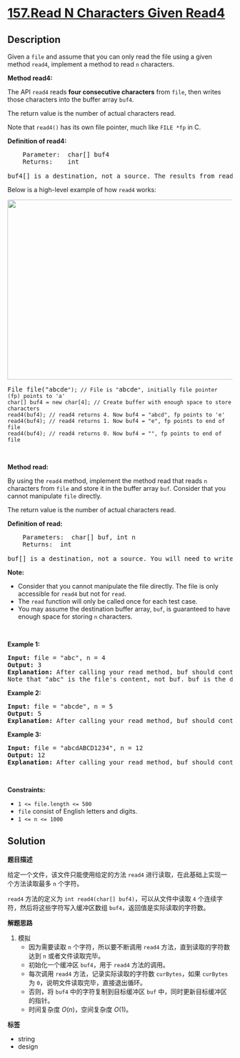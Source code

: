 # [157.Read N Characters Given Read4](https://leetcode.com/problems/read-n-characters-given-read4/description/)

## Description

<p>Given a <code>file</code> and assume that you can only read the file using a given method <code>read4</code>, implement a method to read <code>n</code> characters.</p>

<p><strong>Method read4: </strong></p>

<p>The API <code>read4</code> reads <strong>four consecutive characters</strong> from <code>file</code>, then writes those characters into the buffer array <code>buf4</code>.</p>

<p>The return value is the number of actual characters read.</p>

<p>Note that <code>read4()</code> has its own file pointer, much like <code>FILE *fp</code> in C.</p>

<p><strong>Definition of read4:</strong></p>

<pre>
    Parameter:  char[] buf4
    Returns:    int

buf4[] is a destination, not a source. The results from read4 will be copied to buf4[].
</pre>

<p>Below is a high-level example of how <code>read4</code> works:</p>
<img alt="" src="https://fastly.jsdelivr.net/gh/doocs/leetcode@main/solution/0100-0199/0157.Read%20N%20Characters%20Given%20Read4/images/157_example.png" style="width: 600px; height: 403px;" />
<pre>
File file(&quot;abcde<code>&quot;); // File is &quot;</code>abcde<code>&quot;, initially file pointer (fp) points to &#39;a&#39;
char[] buf4 = new char[4]; // Create buffer with enough space to store characters
read4(buf4); // read4 returns 4. Now buf4 = &quot;abcd&quot;, fp points to &#39;e&#39;
read4(buf4); // read4 returns 1. Now buf4 = &quot;e&quot;, fp points to end of file
read4(buf4); // read4 returns 0. Now buf4 = &quot;&quot;, fp points to end of file</code>
</pre>

<p>&nbsp;</p>

<p><strong>Method read:</strong></p>

<p>By using the <code>read4</code> method, implement the method read that reads <code>n</code> characters from <code>file</code> and store it in the buffer array <code>buf</code>. Consider that you cannot manipulate <code>file</code> directly.</p>

<p>The return value is the number of actual characters read.</p>

<p><strong>Definition of read: </strong></p>

<pre>
    Parameters:  char[] buf, int n
    Returns:  int

buf[] is a destination, not a source. You will need to write the results to buf[].
</pre>

<p><strong>Note:</strong></p>

<ul>
  <li>Consider that you cannot manipulate the file directly. The file is only accessible for <code>read4</code> but not for <code>read</code>.</li>
  <li>The <code>read</code> function will only be called once for each test case.</li>
  <li>You may assume the destination buffer array, <code>buf</code>, is guaranteed to have enough space for storing <code>n</code> characters.</li>
</ul>

<p>&nbsp;</p>
<p><strong class="example">Example 1:</strong></p>

<pre>
<strong>Input:</strong> file = &quot;abc&quot;, n = 4
<strong>Output:</strong> 3
<strong>Explanation:</strong> After calling your read method, buf should contain &quot;abc&quot;. We read a total of 3 characters from the file, so return 3.
Note that &quot;abc&quot; is the file&#39;s content, not buf. buf is the destination buffer that you will have to write the results to.
</pre>

<p><strong class="example">Example 2:</strong></p>

<pre>
<strong>Input:</strong> file = &quot;abcde&quot;, n = 5
<strong>Output:</strong> 5
<strong>Explanation:</strong> After calling your read method, buf should contain &quot;abcde&quot;. We read a total of 5 characters from the file, so return 5.
</pre>

<p><strong class="example">Example 3:</strong></p>

<pre>
<strong>Input:</strong> file = &quot;abcdABCD1234&quot;, n = 12
<strong>Output:</strong> 12
<strong>Explanation:</strong> After calling your read method, buf should contain &quot;abcdABCD1234&quot;. We read a total of 12 characters from the file, so return 12.
</pre>

<p>&nbsp;</p>
<p><strong>Constraints:</strong></p>

<ul>
  <li><code>1 &lt;= file.length &lt;= 500</code></li>
  <li><code>file</code> consist of English letters and digits.</li>
  <li><code>1 &lt;= n &lt;= 1000</code></li>
</ul>

## Solution

**题目描述**

给定一个文件，该文件只能使用给定的方法 `read4` 进行读取，在此基础上实现一个方法读取最多 `n` 个字符。

`read4` 方法的定义为 `int read4(char[] buf4)`，可以从文件中读取 `4` 个连续字符，然后将这些字符写入缓冲区数组 `buf4`，返回值是实际读取的字符数。

**解题思路**

1. 模拟
   - 因为需要读取 `n` 个字符，所以要不断调用 `read4` 方法，直到读取的字符数达到 `n` 或者文件读取完毕。
   - 初始化一个缓冲区 `buf4`，用于 `read4` 方法的调用。
   - 每次调用 `read4` 方法，记录实际读取的字符数 `curBytes`，如果 `curBytes` 为 `0`，说明文件读取完毕，直接退出循环。
   - 否则，将 `buf4` 中的字符复制到目标缓冲区 `buf` 中，同时更新目标缓冲区的指针。
   - 时间复杂度 $O(n)$，空间复杂度 $O(1)$。

**标签**

- string
- design
